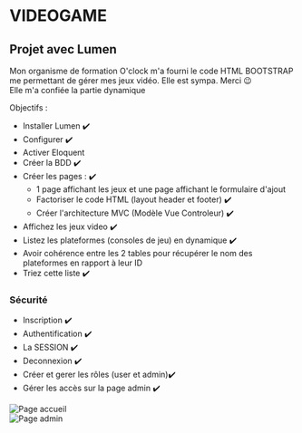 # VIDEOGAME


## Projet avec Lumen
Mon organisme de formation O'clock m'a fourni le code HTML BOOTSTRAP me permettant de gérer mes jeux vidéo. Elle est sympa. Merci  :wink:  
Elle m'a confiée la partie dynamique  

Objectifs :
- Installer Lumen :heavy_check_mark:
- Configurer :heavy_check_mark:
- Activer Eloquent
- Créer la BDD :heavy_check_mark:
- Créer les pages : :heavy_check_mark:
    - 1 page affichant les jeux et une page affichant le formulaire d'ajout
    - Factoriser le code HTML (layout header et footer) :heavy_check_mark:
    - Créer l'architecture MVC (Modèle Vue Controleur) :heavy_check_mark:
- Affichez les jeux video :heavy_check_mark:
- Listez les plateformes (consoles de jeu) en dynamique :heavy_check_mark:
- Avoir cohérence entre les 2 tables pour récupérer le nom des plateformes en rapport à leur ID 
- Triez cette liste :heavy_check_mark:  

### Sécurité
- Inscription :heavy_check_mark:
- Authentification :heavy_check_mark:
- La SESSION :heavy_check_mark:
- Deconnexion :heavy_check_mark:
- Créer et gerer les rôles (user et admin):heavy_check_mark:
- Gérer les accès sur la page admin :heavy_check_mark:

![Page accueil](images/accueil_game.jpg)  
![Page admin](images/admin.jpg)